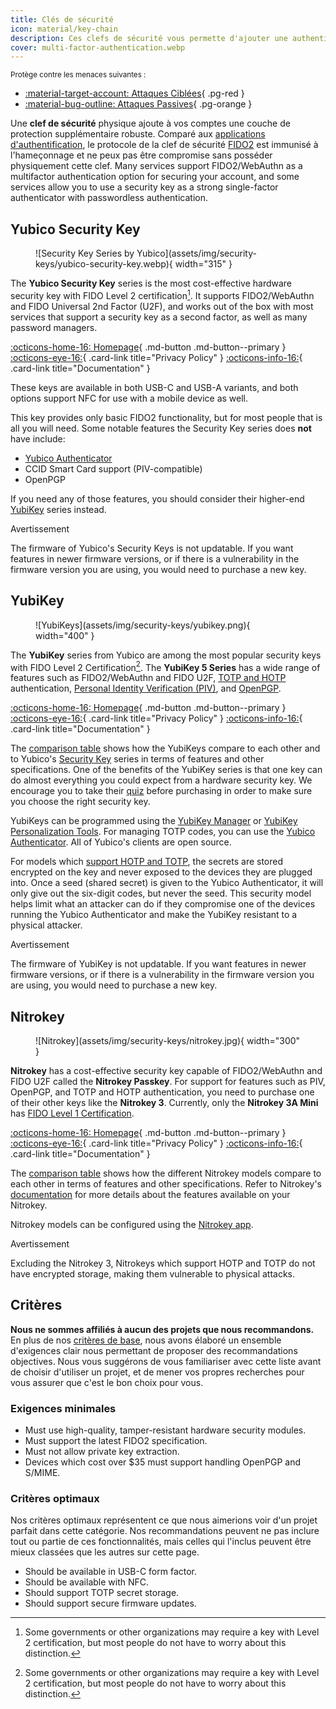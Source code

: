 ```yaml
---
title: Clés de sécurité
icon: material/key-chain
description: Ces clefs de sécurité vous permette d'ajouter une authentification immunisée contre l'hameçonnage (phishing) aux comptes qui sont compatibles.
cover: multi-factor-authentication.webp
---
```


<small>Protège contre les menaces suivantes :</small>

- [:material-target-account: Attaques Ciblées](basics/common-threats.md#attacks-against-specific-individuals){ .pg-red }
- [:material-bug-outline: Attaques Passives](basics/common-threats.md#security-and-privacy){ .pg-orange }

Une **clef de sécurité** physique ajoute à vos comptes une couche de protection supplémentaire robuste. Comparé aux [applications d'authentification](multi-factor-authentication.md), le protocole de la clef de sécurité [FIDO2](basics/multi-factor-authentication.md#fido-fast-identity-online) est immunisé à l'hameçonnage et ne peux pas être compromise sans posséder physiquement cette clef. Many services support FIDO2/WebAuthn as a multifactor authentication option for securing your account, and some services allow you to use a security key as a strong single-factor authenticator with passwordless authentication.

## Yubico Security Key

<div class="admonition recommendation" markdown>

<figure markdown="span">
  ![Security Key Series by Yubico](assets/img/security-keys/yubico-security-key.webp){ width="315" }
</figure>

The **Yubico Security Key** series is the most cost-effective hardware security key with FIDO Level 2 certification[^1]. It supports FIDO2/WebAuthn and FIDO Universal 2nd Factor (U2F), and works out of the box with most services that support a security key as a second factor, as well as many password managers.

[:octicons-home-16: Homepage](https://yubico.com/products/security-key){ .md-button .md-button--primary }
[:octicons-eye-16:](https://yubico.com/support/terms-conditions/privacy-notice){ .card-link title="Privacy Policy" }
[:octicons-info-16:](https://docs.yubico.com){ .card-link title="Documentation" }

</details>

</div>

These keys are available in both USB-C and USB-A variants, and both options support NFC for use with a mobile device as well.

This key provides only basic FIDO2 functionality, but for most people that is all you will need. Some notable features the Security Key series does **not** have include:

- [Yubico Authenticator](https://yubico.com/products/yubico-authenticator)
- CCID Smart Card support (PIV-compatible)
- OpenPGP

If you need any of those features, you should consider their higher-end [YubiKey](#yubikey) series instead.

<div class="admonition warning" markdown>
<p class="admonition-title">Avertissement</p>

The firmware of Yubico's Security Keys is not updatable. If you want features in newer firmware versions, or if there is a vulnerability in the firmware version you are using, you would need to purchase a new key.

</div>

## YubiKey

<div class="admonition recommendation" markdown>

<figure markdown="span">
  ![YubiKeys](assets/img/security-keys/yubikey.png){ width="400" }
</figure>

The **YubiKey** series from Yubico are among the most popular security keys with FIDO Level 2 Certification[^1]. The **YubiKey 5 Series** has a wide range of features such as FIDO2/WebAuthn and FIDO U2F, [TOTP and HOTP](https://developers.yubico.com/OATH) authentication, [Personal Identity Verification (PIV)](https://developers.yubico.com/PIV), and [OpenPGP](https://developers.yubico.com/PGP).

[:octicons-home-16: Homepage](https://yubico.com/products/yubikey-5-overview){ .md-button .md-button--primary }
[:octicons-eye-16:](https://yubico.com/support/terms-conditions/privacy-notice){ .card-link title="Privacy Policy" }
[:octicons-info-16:](https://docs.yubico.com){ .card-link title="Documentation" }

</details>

</div>

The [comparison table](https://yubico.com/store/compare) shows how the YubiKeys compare to each other and to Yubico's [Security Key](#yubico-security-key) series in terms of features and other specifications. One of the benefits of the YubiKey series is that one key can do almost everything you could expect from a hardware security key. We encourage you to take their [quiz](https://yubico.com/quiz) before purchasing in order to make sure you choose the right security key.

YubiKeys can be programmed using the [YubiKey Manager](https://yubico.com/support/download/yubikey-manager) or [YubiKey Personalization Tools](https://yubico.com/support/download/yubikey-personalization-tools). For managing TOTP codes, you can use the [Yubico Authenticator](https://yubico.com/products/yubico-authenticator). All of Yubico's clients are open source.

For models which [support HOTP and TOTP](https://support.yubico.com/hc/articles/360013790319-How-many-accounts-can-I-register-my-YubiKey-with), the secrets are stored encrypted on the key and never exposed to the devices they are plugged into. Once a seed (shared secret) is given to the Yubico Authenticator, it will only give out the six-digit codes, but never the seed. This security model helps limit what an attacker can do if they compromise one of the devices running the Yubico Authenticator and make the YubiKey resistant to a physical attacker.

<div class="admonition warning" markdown>
<p class="admonition-title">Avertissement</p>

The firmware of YubiKey is not updatable. If you want features in newer firmware versions, or if there is a vulnerability in the firmware version you are using, you would need to purchase a new key.

</div>

## Nitrokey

<div class="admonition recommendation" markdown>

<figure markdown="span">
  ![Nitrokey](assets/img/security-keys/nitrokey.jpg){ width="300" }
</figure>

**Nitrokey** has a cost-effective security key capable of FIDO2/WebAuthn and FIDO U2F called the **Nitrokey Passkey**. For support for features such as PIV, OpenPGP, and TOTP and HOTP authentication, you need to purchase one of their other keys like the **Nitrokey 3**. Currently, only the **Nitrokey 3A Mini** has [FIDO Level 1 Certification](https://nitrokey.com/news/2024/nitrokey-3a-mini-receives-official-fido2-certification).

[:octicons-home-16: Homepage](https://nitrokey.com){ .md-button .md-button--primary }
[:octicons-eye-16:](https://nitrokey.com/data-privacy-policy){ .card-link title="Privacy Policy" }
[:octicons-info-16:](https://docs.nitrokey.com){ .card-link title="Documentation" }

</details>

</div>

The [comparison table](https://nitrokey.com/products/nitrokeys#:~:text=The%20Nitrokey%20Family) shows how the different Nitrokey models compare to each other in terms of features and other specifications. Refer to Nitrokey's [documentation](https://docs.nitrokey.com/nitrokeys/features) for more details about the features available on your Nitrokey.

Nitrokey models can be configured using the [Nitrokey app](https://nitrokey.com/download).

<div class="admonition warning" markdown>
<p class="admonition-title">Avertissement</p>

Excluding the Nitrokey 3, Nitrokeys which support HOTP and TOTP do not have encrypted storage, making them vulnerable to physical attacks.

</div>

## Critères

**Nous ne sommes affiliés à aucun des projets que nous recommandons.** En plus de nos [critères de base](about/criteria.md), nous avons élaboré un ensemble d'exigences clair nous permettant de proposer des recommandations objectives. Nous vous suggérons de vous familiariser avec cette liste avant de choisir d'utiliser un projet, et de mener vos propres recherches pour vous assurer que c'est le bon choix pour vous.

### Exigences minimales

- Must use high-quality, tamper-resistant hardware security modules.
- Must support the latest FIDO2 specification.
- Must not allow private key extraction.
- Devices which cost over $35 must support handling OpenPGP and S/MIME.

### Critères optimaux

Nos critères optimaux représentent ce que nous aimerions voir d'un projet parfait dans cette catégorie. Nos recommandations peuvent ne pas inclure tout ou partie de ces fonctionnalités, mais celles qui l'inclus peuvent être mieux classées que les autres sur cette page.

- Should be available in USB-C form factor.
- Should be available with NFC.
- Should support TOTP secret storage.
- Should support secure firmware updates.

[^1]: Some governments or other organizations may require a key with Level 2 certification, but most people do not have to worry about this distinction.
